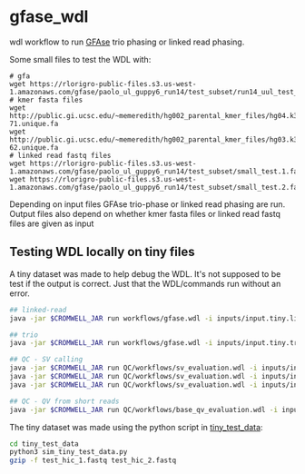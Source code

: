 # gfase_wdl

wdl workflow to run [GFAse](https://github.com/rlorigro/GFAse) trio phasing or linked read phasing. 

Some small files to test the WDL with:

```
# gfa
wget https://rlorigro-public-files.s3.us-west-1.amazonaws.com/gfase/paolo_ul_guppy6_run14/test_subset/run14_uul_test_subset.gfa
# kmer fasta files
wget http://public.gi.ucsc.edu/~memeredith/hg002_parental_kmer_files/hg04.k31.het_hom.17-71.unique.fa
wget http://public.gi.ucsc.edu/~memeredith/hg002_parental_kmer_files/hg03.k31.het_hom_14-62.unique.fa
# linked read fastq files
wget https://rlorigro-public-files.s3.us-west-1.amazonaws.com/gfase/paolo_ul_guppy6_run14/test_subset/small_test.1.fastq
wget https://rlorigro-public-files.s3.us-west-1.amazonaws.com/gfase/paolo_ul_guppy6_run14/test_subset/small_test.2.fastq
```

Depending on input files GFAse trio-phase or linked read phasing are run. Output files also depend on whether kmer fasta files or linked read fastq files are given as input

## Testing WDL locally on tiny files

A tiny dataset was made to help debug the WDL.
It's not supposed to be test if the output is correct. 
Just that the WDL/commands run without an error.

```sh
## linked-read
java -jar $CROMWELL_JAR run workflows/gfase.wdl -i inputs/input.tiny.linked_reads.json

## trio
java -jar $CROMWELL_JAR run workflows/gfase.wdl -i inputs/input.tiny.trio.json

## QC - SV calling
java -jar $CROMWELL_JAR run QC/workflows/sv_evaluation.wdl -i inputs/input.tiny.qcsv.json
java -jar $CROMWELL_JAR run QC/workflows/sv_evaluation.wdl -i inputs/input.tiny.qcsv.gfa.json
java -jar $CROMWELL_JAR run QC/workflows/sv_evaluation.wdl -i inputs/input.tiny.qcsv.eval.json

## QC - QV from short reads
java -jar $CROMWELL_JAR run QC/workflows/base_qv_evaluation.wdl -i inputs/input.tiny.qcqv.json
```

The tiny dataset was made using the python script in [tiny_test_data](tiny_test_data):

```sh
cd tiny_test_data
python3 sim_tiny_test_data.py
gzip -f test_hic_1.fastq test_hic_2.fastq
```
